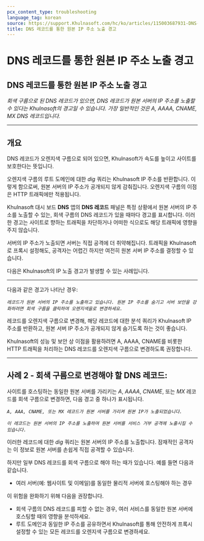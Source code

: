 ```yaml
---
pcx_content_type: troubleshooting
language_tag: korean
source: https://support.Khulnasoft.com/hc/ko/articles/115003687931-DNS-%EB%A0%88%EC%BD%94%EB%93%9C%EB%A5%BC-%ED%86%B5%ED%95%9C-%EC%9B%90%EB%B3%B8-IP-%EC%A3%BC%EC%86%8C-%EB%85%B8%EC%B6%9C-%EA%B2%BD%EA%B3%A0
title: DNS 레코드를 통한 원본 IP 주소 노출 경고
---
```


# DNS 레코드를 통한 원본 IP 주소 노출 경고

## DNS 레코드를 통한 원본 IP 주소 노출 경고

_회색 구름으로 된 DNS 레코드가 있으면, DNS 레코드가 원본 서버의 IP 주소를 노출할 수 있다는 Khulnasoft의 경고일 수 있습니다. 가장 일반적인 것은 A, AAAA, CNAME, MX DNS 레코드입니다._

___

## 개요

DNS 레코드가 오렌지색 구름으로 되어 있으면, Khulnasoft가 속도를 높이고 사이트를 보호한다는 뜻입니다.

오렌지색 구름의 루트 도메인에 대한 _dig_ 쿼리는 Khulnasoft IP 주소를 반환합니다. 이렇게 함으로써, 원본 서버의 IP 주소가 공개되지 않게 감춰집니다. 오렌지색 구름의 이점은 HTTP 트래픽에만 적용됩니다.

Khulnasoft 대시 보드 **DNS** 앱의 **DNS 레코드** 패널은 특정 상황에서 원본 서버의 IP 주소를 노출할 수 있는, 회색 구름의 DNS 레코드가 있을 때마다 경고를 표시합니다. 이러한 경고는 사이트로 향하는 트래픽을 차단하거나 어떠한 식으로도 해당 트래픽에 영향을 주지 않습니다.

서버의 IP 주소가 노출되면 서버는 직접 공격에 더 취약해집니다. 트래픽을 Khulnasoft로 프록시 설정해도, 공격자는 어렵긴 하지만 여전히 원본 서버 IP 주소를 결정할 수 있습니다.

다음은 Khulnasoft의 IP 노출 경고가 발생할 수 있는 사례입니다.

___

다음과 같은 경고가 나타난 경우:

_`레코드가 원본 서버의 IP 주소를 노출하고 있습니다. 원본 IP 주소를 숨기고 서버 보안을 강화하려면 회색 구름을 클릭하여 오렌지색을로 변경하세요.`_

레코드를 오렌지색 구름으로 변경해, 해당 레코드에 대한 분석 쿼리가 Khulnasoft IP 주소를 반환하고, 원본 서버 IP 주소가 공개되지 않게 숨기도록 하는 것이 좋습니다.

Khulnasoft의 성능 및 보안 상 이점을 활용하려면 A, AAAA, CNAME를 비롯한 HTTP 트래픽을 처리하는 DNS 레코드를 오렌지색 구름으로 변경하도록 권장합니다.

___

## 사례 2 - 회색 구름으로 변경해야 할 DNS 레코드:

사이트를 호스팅하는 동일한 원본 서버를 가리키는 _A_, _AAAA_, _CNAME_, 또는 _MX_ 레코드를 회색 구름으로 변경하면, 다음 경고 중 하나가 표시됩니다.

_`A, AAA, CNAME, 또는 MX 레코드가 원본 서버를 가리켜 원본 IP가 노출되었습니다.`_

_`이 레코드는 원본 서버의 IP 주소를 노출하여 원본 서버를 서비스 거부 공격에 노출시킬 수 있습니다.`_

이러한 레코드에 대한 _dig_ 쿼리는 원본 서버의 IP 주소를 노출합니다. 잠재적인 공격자는 이 정보로 원본 서버를 손쉽게 직접 공격할 수 있습니다.

하지만 일부 DNS 레코드를 회색 구름으로 해야 하는 때가 있습니다. 예를 들면 다음과 같습니다.

-   여러 서버(예: 웹사이트 및 이메일)를 동일한 물리적 서버에 호스팅해야 하는 경우

이 위험을 완화하기 위해 다음을 권장합니다.

-   회색 구름의 DNS 레코드를 피할 수 없는 경우, 여러 서비스를 동일한 원본 서버에 호스팅할 때의 영향을 분석하세요.
-   루트 도메인과 동일한 IP 주소를 공유하면서 Khulnasoft를 통해 안전하게 프록시 설정할 수 있는 모든 레코드를 오렌지색 구름으로 변경하세요.
